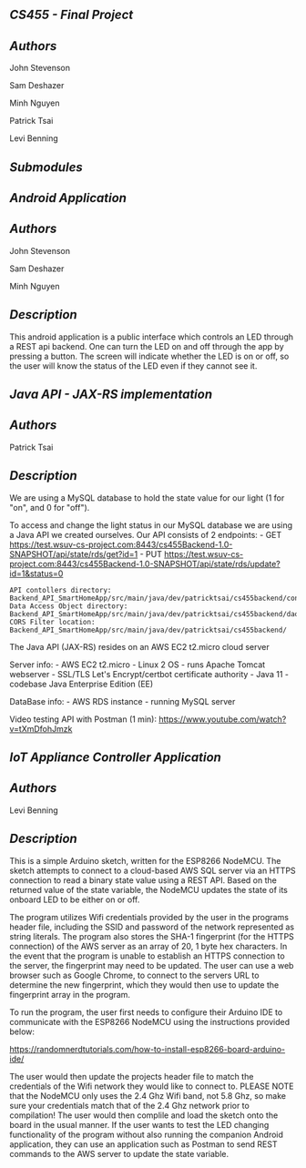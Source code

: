 *CS455 - Final Project*
---

*Authors*
---
John Stevenson

Sam Deshazer

Minh Nguyen

Patrick Tsai

Levi Benning


*Submodules*
---


*Android Application*
---

*Authors*
---
John Stevenson

Sam Deshazer

Minh Nguyen

*Description*
---
This android application is a public interface which controls 
an LED through a REST api backend. One can turn the LED on and 
off through the app by pressing a button. The screen will 
indicate whether the LED is on or off, so the user will know the 
status of the LED even if they cannot see it.


*Java API - JAX-RS implementation*
----------------------------------

*Authors*
---------
Patrick Tsai

*Description*
---
We are using a MySQL database to hold the state value for our light (1 for "on", and 0 for "off").

To access and change the light status in our MySQL database we are using a Java API we created ourselves.
Our API consists of 2 endpoints:
    - GET https://test.wsuv-cs-project.com:8443/cs455Backend-1.0-SNAPSHOT/api/state/rds/get?id=1
    - PUT https://test.wsuv-cs-project.com:8443/cs455Backend-1.0-SNAPSHOT/api/state/rds/update?id=1&status=0
    
    API contollers directory: Backend_API_SmartHomeApp/src/main/java/dev/patricktsai/cs455backend/controller/
    Data Access Object directory: Backend_API_SmartHomeApp/src/main/java/dev/patricktsai/cs455backend/dao/
    CORS Filter location: Backend_API_SmartHomeApp/src/main/java/dev/patricktsai/cs455backend/

The Java API (JAX-RS) resides on an AWS EC2 t2.micro cloud server

Server info:
    - AWS EC2 t2.micro
    - Linux 2 OS
    - runs Apache Tomcat webserver
    - SSL/TLS Let's Encrypt/certbot certificate authority
    - Java 11
    - codebase Java Enterprise Edition (EE)

DataBase info:
    - AWS RDS instance
    - running MySQL server

Video testing API with Postman (1 min): https://www.youtube.com/watch?v=tXmDfohJmzk


*IoT Appliance Controller Application*
---

*Authors*
---
Levi Benning

*Description*
---
This is a simple Arduino sketch, written for the ESP8266 NodeMCU. The sketch 
attempts to connect to a cloud-based AWS SQL server via an HTTPS connection 
to read a binary state value using a REST API. Based on the 
returned value of the state variable, the NodeMCU updates the state of its
onboard LED to be either on or off.

The program utilizes Wifi credentials provided by the user in the programs header 
file, including the SSID and password of the network represented as string literals. 
The program also stores the SHA-1 fingerprint (for the HTTPS connection) of the 
AWS server as an array of 20, 1 byte hex characters. In the event that the program is 
unable to establish an HTTPS connection to the server, the fingerprint may need to be updated.
The user can use a web browser such as Google Chrome, to connect to the servers URL
to determine the new fingerprint, which they would then use to update the fingerprint
array in the program.

To run the program, the user first needs to configure their Arduino IDE to communicate
with the ESP8266 NodeMCU using the instructions provided below:

https://randomnerdtutorials.com/how-to-install-esp8266-board-arduino-ide/

The user would then update the projects header file to match the credentials of the
Wifi network they would like to connect to. PLEASE NOTE that the NodeMCU only
uses the 2.4 Ghz Wifi band, not 5.8 Ghz, so make sure your credentials match
that of the 2.4 Ghz network prior to compilation! The user would then complile 
and load the sketch onto the board in the usual manner. If the user wants to test 
the LED changing functionality of the program without also running the companion 
Android application, they can use an application such as Postman to send REST 
commands to the AWS server to update the state variable. 
